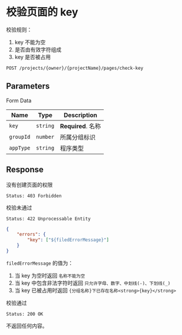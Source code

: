 # 校验页面的 key

校验规则：

1. key 不能为空
2. 是否由有效字符组成
3. key 是否被占用

```text
POST /projects/{owner}/{projectName}/pages/check-key
```

## Parameters

Form Data

| Name      | Type     | Description        |
| --------- | -------- | ------------------ |
| `key`     | `string` | **Required**. 名称 |
| `groupId` | `number` | 所属分组标识       |
| `appType` | `string` | 程序类型           |

## Response

没有创建页面的权限

```text
Status: 403 Forbidden
```

校验未通过

```text
Status: 422 Unprocessable Entity
```

```json
{
    "errors": {
        "key": ["${filedErrorMessage}"]
    }
}
```

`filedErrorMessage` 的值为：

1. 当 key 为空时返回 `名称不能为空`
2. 当 key 中包含非法字符时返回 `只允许字母、数字、中划线(-)、下划线(_)`
3. 当 key 已被占用时返回 `{分组名称}下已存在名称<strong>{key}</strong>`

校验通过

```text
Status: 200 OK
```

不返回任何内容。